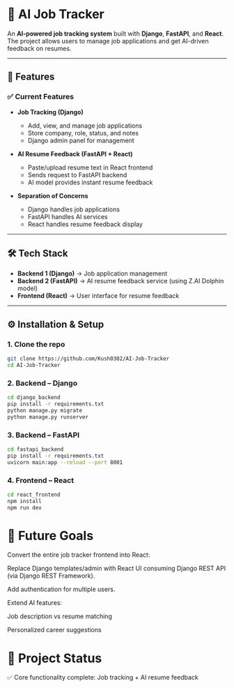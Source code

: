 # 📌 AI Job Tracker

An **AI-powered job tracking system** built with **Django**, **FastAPI**, and **React**.  
The project allows users to manage job applications and get AI-driven feedback on resumes.

---

## 🚀 Features

### ✅ Current Features
- **Job Tracking (Django)**
  - Add, view, and manage job applications
  - Store company, role, status, and notes
  - Django admin panel for management  

- **AI Resume Feedback (FastAPI + React)**
  - Paste/upload resume text in React frontend
  - Sends request to FastAPI backend
  - AI model provides instant resume feedback

- **Separation of Concerns**
  - Django handles job applications
  - FastAPI handles AI services
  - React handles resume feedback display

---

## 🛠️ Tech Stack
- **Backend 1 (Django)** → Job application management  
- **Backend 2 (FastAPI)** → AI resume feedback service (using Z.AI Dolphin model)  
- **Frontend (React)** → User interface for resume feedback  

---

## ⚙️ Installation & Setup

### 1. Clone the repo
```bash
git clone https://github.com/Kush0302/AI-Job-Tracker
cd AI-Job-Tracker 
```
### 2. Backend – Django
```bash
cd django_backend
pip install -r requirements.txt
python manage.py migrate
python manage.py runserver
```
### 3. Backend – FastAPI
```bash
cd fastapi_backend
pip install -r requirements.txt
uvicorn main:app --reload --port 8001
```
### 4. Frontend – React
```bash
cd react_frontend
npm install
npm run dev
```

# 🎯 Future Goals

Convert the entire job tracker frontend into React:

Replace Django templates/admin with React UI consuming Django REST API (via Django REST Framework).

Add authentication for multiple users.

Extend AI features:

Job description vs resume matching

Personalized career suggestions

# 📌 Project Status

✅ Core functionality complete: Job tracking + AI resume feedback

